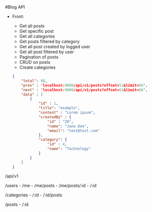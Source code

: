 #Blog API

- Front:
    - Get all posts
    - Get specific post
    - Get all categories
    - Get posts filtered by category
    - Get all post created by logged user
    - Get all post filtered by user
    - Pagination of posts
    - CRUD on posts
    - Create categories

    ```json
    {
        "total": 68,
        "prev" : 'localhost:9000/api/v1/posts?offset=51&limit=60',
        "next" : 'localhost:9000/api/v1/posts?offset=61&limit=68',
        "data" : [
            {
                "id" : 1,
                "title": "example",
                "content" : "Lorem ipsum",
                "createdBy" : {
                    "id" : "20",
                    "name": "Jane Doe",
                    "email": "test@test.com"
                },
                "category": {
                    "id" : 4,
                    "name": "Technology"
                }
            }
        ]
    }

/api/v1

/users
    - /me
    - /me/posts
    - /me/posts/:id
    - /:id

/categories
    - /:id
    - /:id/posts

/posts
    - /:id